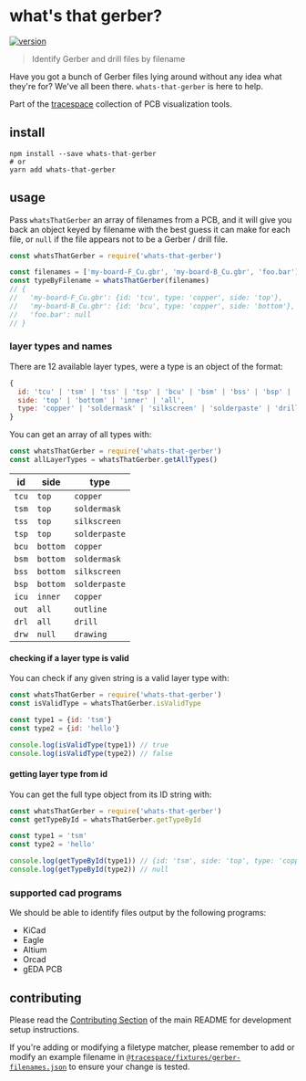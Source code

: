 # what's that gerber?

[![version][npm-badge]][npm]

> Identify Gerber and drill files by filename

Have you got a bunch of Gerber files lying around without any idea what they're for? We've all been there. `whats-that-gerber` is here to help.

Part of the [tracespace][] collection of PCB visualization tools.

[tracespace]: https://github.com/tracespace/tracespace
[npm]: https://www.npmjs.com/package/whats-that-gerber
[npm-badge]: https://img.shields.io/npm/v/whats-that-gerber.svg?style=flat-square&maxAge=3600

## install

```shell
npm install --save whats-that-gerber
# or
yarn add whats-that-gerber
```

## usage

Pass `whatsThatGerber` an array of filenames from a PCB, and it will give you back an object keyed by filename with the best guess it can make for each file, or `null` if the file appears not to be a Gerber / drill file.

```js
const whatsThatGerber = require('whats-that-gerber')

const filenames = ['my-board-F_Cu.gbr', 'my-board-B_Cu.gbr', 'foo.bar']
const typeByFilename = whatsThatGerber(filenames)
// {
//   'my-board-F_Cu.gbr': {id: 'tcu', type: 'copper', side: 'top'},
//   'my-board-B_Cu.gbr': {id: 'bcu', type: 'copper', side: 'bottom'},
//   'foo.bar': null
// }
```

### layer types and names

There are 12 available layer types, were a type is an object of the format:

```js
{
  id: 'tcu' | 'tsm' | 'tss' | 'tsp' | 'bcu' | 'bsm' | 'bss' | 'bsp' | 'icu' | 'out' | 'drl' | 'drw',
  side: 'top' | 'bottom' | 'inner' | 'all',
  type: 'copper' | 'soldermask' | 'silkscreen' | 'solderpaste' | 'drill' | 'outline' | 'drawing',
}
```

You can get an array of all types with:

```js
const whatsThatGerber = require('whats-that-gerber')
const allLayerTypes = whatsThatGerber.getAllTypes()
```

| id    | side     | type          |
| ----- | -------- | ------------- |
| `tcu` | `top`    | `copper`      |
| `tsm` | `top`    | `soldermask`  |
| `tss` | `top`    | `silkscreen`  |
| `tsp` | `top`    | `solderpaste` |
| `bcu` | `bottom` | `copper`      |
| `bsm` | `bottom` | `soldermask`  |
| `bss` | `bottom` | `silkscreen`  |
| `bsp` | `bottom` | `solderpaste` |
| `icu` | `inner`  | `copper`      |
| `out` | `all`    | `outline`     |
| `drl` | `all`    | `drill`       |
| `drw` | `null`   | `drawing`     |

#### checking if a layer type is valid

You can check if any given string is a valid layer type with:

```js
const whatsThatGerber = require('whats-that-gerber')
const isValidType = whatsThatGerber.isValidType

const type1 = {id: 'tsm'}
const type2 = {id: 'hello'}

console.log(isValidType(type1)) // true
console.log(isValidType(type2)) // false
```

#### getting layer type from id

You can get the full type object from its ID string with:

```js
const whatsThatGerber = require('whats-that-gerber')
const getTypeById = whatsThatGerber.getTypeById

const type1 = 'tsm'
const type2 = 'hello'

console.log(getTypeById(type1)) // {id: 'tsm', side: 'top', type: 'copper'}
console.log(getTypeById(type2)) // null
```

### supported cad programs

We should be able to identify files output by the following programs:

* KiCad
* Eagle
* Altium
* Orcad
* gEDA PCB

## contributing

Please read the [Contributing Section](../README.md#contributing) of the main README for development setup instructions.

If you're adding or modifying a filetype matcher, please remember to add or modify an example filename in [`@tracespace/fixtures/gerber-filenames.json`](../fixtures/gerber-filenames.json) to ensure your change is tested.
